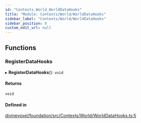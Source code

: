 ```yaml
---
id: "Contexts_World_WorldDataHooks"
title: "Module: Contexts/World/WorldDataHooks"
sidebar_label: "Contexts/World/WorldDataHooks"
sidebar_position: 0
custom_edit_url: null
---
```


## Functions

### RegisterDataHooks

▸ **RegisterDataHooks**(): `void`

#### Returns

`void`

#### Defined in

[divinevoxel/foundation/src/Contexts/World/WorldDataHooks.ts:5](https://github.com/lucasdamianjohnson/DivineVoxelEngine/blob/596fa7391478620ed460dfb4856ff0a763b91c49/divinevoxel/foundation/src/Contexts/World/WorldDataHooks.ts#L5)
